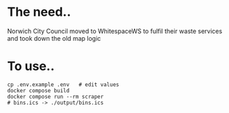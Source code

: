 # The need..

Norwich City Council moved to WhitespaceWS to fulfil their waste services and took down the old map logic

# To use..

```
cp .env.example .env   # edit values
docker compose build
docker compose run --rm scraper
# bins.ics -> ./output/bins.ics
```
